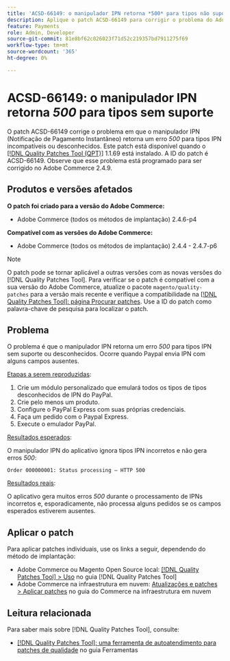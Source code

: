 ```yaml
---
title: 'ACSD-66149: o manipulador IPN retorna *500* para tipos não suportados'
description: Aplique o patch ACSD-66149 para corrigir o problema do Adobe Commerce em que o manipulador IPN não ignora tipos IPN incompatíveis ou desconhecidos, fazendo com que o problema não seja registrado, interrompendo o processo e também retornando um erro 500.
feature: Payments
role: Admin, Developer
source-git-commit: 81e8bf62c026023f71d52c219357bd7911275f69
workflow-type: tm+mt
source-wordcount: '365'
ht-degree: 0%

---
```



# ACSD-66149: o manipulador IPN retorna *500* para tipos sem suporte

O patch ACSD-66149 corrige o problema em que o manipulador IPN (Notificação de Pagamento Instantâneo) retorna um erro *500* para tipos IPN incompatíveis ou desconhecidos. Este patch está disponível quando o [[!DNL Quality Patches Tool (QPT)]](/help/tools/quality-patches-tool/quality-patches-tool-to-self-serve-quality-patches.md) 1.1.69 está instalado. A ID do patch é ACSD-66149. Observe que esse problema está programado para ser corrigido no Adobe Commerce 2.4.9.

## Produtos e versões afetados

**O patch foi criado para a versão do Adobe Commerce:**

* Adobe Commerce (todos os métodos de implantação) 2.4.6-p4

**Compatível com as versões do Adobe Commerce:**

* Adobe Commerce (todos os métodos de implantação) 2.4.4 - 2.4.7-p6

>[!NOTE]
>
>O patch pode se tornar aplicável a outras versões com as novas versões do [!DNL Quality Patches Tool]. Para verificar se o patch é compatível com a sua versão do Adobe Commerce, atualize o pacote `magento/quality-patches` para a versão mais recente e verifique a compatibilidade na [[!DNL Quality Patches Tool]: página Procurar patches](https://experienceleague.adobe.com/tools/commerce-quality-patches/index.html). Use a ID do patch como palavra-chave de pesquisa para localizar o patch.

## Problema

O problema é que o manipulador IPN retorna um erro *500* para tipos IPN sem suporte ou desconhecidos. Ocorre quando Paypal envia IPN com alguns campos ausentes.

<u>Etapas a serem reproduzidas</u>:

1. Crie um módulo personalizado que emulará todos os tipos de tipos desconhecidos de IPN do PayPal.
1. Crie pelo menos um produto.
1. Configure o PayPal Express com suas próprias credenciais.
1. Faça um pedido com o Paypal Express.
1. Execute o emulador PayPal.

<u>Resultados esperados</u>:

O manipulador IPN do aplicativo ignora tipos IPN incorretos e não gera erros *500*:

```Order 000000001: Status processing — HTTP 500```

<u>Resultados reais</u>:

O aplicativo gera muitos erros *500* durante o processamento de IPNs incorretos e, esporadicamente, não processa alguns pedidos se os campos esperados estiverem ausentes.

## Aplicar o patch

Para aplicar patches individuais, use os links a seguir, dependendo do método de implantação:

* Adobe Commerce ou Magento Open Source local: [[!DNL Quality Patches Tool] > Uso](/help/tools/quality-patches-tool/usage.md) no guia [!DNL Quality Patches Tool]
* Adobe Commerce na infraestrutura em nuvem: [Atualizações e patches > Aplicar patches](https://experienceleague.adobe.com/docs/commerce-cloud-service/user-guide/develop/upgrade/apply-patches.html) no guia do Commerce na infraestrutura em nuvem

## Leitura relacionada

Para saber mais sobre [!DNL Quality Patches Tool], consulte:

* [[!DNL Quality Patches Tool]: uma ferramenta de autoatendimento para patches de qualidade](/help/tools/quality-patches-tool/quality-patches-tool-to-self-serve-quality-patches.md) no guia Ferramentas
